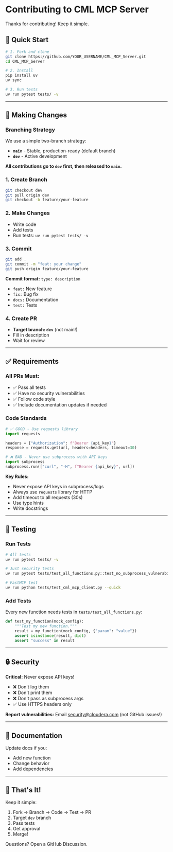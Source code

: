 # Contributing to CML MCP Server

Thanks for contributing! Keep it simple.

## 🚀 Quick Start

```bash
# 1. Fork and clone
git clone https://github.com/YOUR_USERNAME/CML_MCP_Server.git
cd CML_MCP_Server

# 2. Install
pip install uv
uv sync

# 3. Run tests
uv run pytest tests/ -v
```

---

## 🔄 Making Changes

### Branching Strategy

We use a simple two-branch strategy:
- **`main`** - Stable, production-ready (default branch)
- **`dev`** - Active development

**All contributions go to `dev` first, then released to `main`.**

### 1. Create Branch

```bash
git checkout dev
git pull origin dev
git checkout -b feature/your-feature
```

### 2. Make Changes

- Write code
- Add tests
- Run tests: `uv run pytest tests/ -v`

### 3. Commit

```bash
git add .
git commit -m "feat: your change"
git push origin feature/your-feature
```

**Commit format:** `type: description`

- `feat:` New feature
- `fix:` Bug fix
- `docs:` Documentation
- `test:` Tests

### 4. Create PR

- **Target branch: `dev`** (not main!)
- Fill in description
- Wait for review

---

## ✅ Requirements

### All PRs Must:

- ✅ Pass all tests
- ✅ Have no security vulnerabilities
- ✅ Follow code style
- ✅ Include documentation updates if needed

### Code Standards

```python
# ✅ GOOD - Use requests library
import requests

headers = {"Authorization": f"Bearer {api_key}"}
response = requests.get(url, headers=headers, timeout=30)

# ❌ BAD - Never use subprocess with API keys
import subprocess
subprocess.run(["curl", "-H", f"Bearer {api_key}", url])
```

**Key Rules:**
- Never expose API keys in subprocess/logs
- Always use `requests` library for HTTP
- Add timeout to all requests (30s)
- Use type hints
- Write docstrings

---

## 🧪 Testing

### Run Tests

```bash
# All tests
uv run pytest tests/ -v

# Just security tests
uv run pytest tests/test_all_functions.py::test_no_subprocess_vulnerabilities -v

# FastMCP test
uv run python tests/test_cml_mcp_client.py --quick
```

### Add Tests

Every new function needs tests in `tests/test_all_functions.py`:

```python
def test_my_function(mock_config):
    """Test my new function."""
    result = my_function(mock_config, {"param": "value"})
    assert isinstance(result, dict)
    assert "success" in result
```

---

## 🔒 Security

**Critical:** Never expose API keys!

- ❌ Don't log them
- ❌ Don't print them
- ❌ Don't pass as subprocess args
- ✅ Use HTTPS headers only

**Report vulnerabilities:** Email security@cloudera.com (not GitHub issues!)

---

## 📝 Documentation

Update docs if you:
- Add new function
- Change behavior
- Add dependencies

---

## 🎯 That's It!

Keep it simple:
1. Fork → Branch → Code → Test → PR
2. Target `dev` branch
3. Pass tests
4. Get approval
5. Merge!

Questions? Open a GitHub Discussion.
